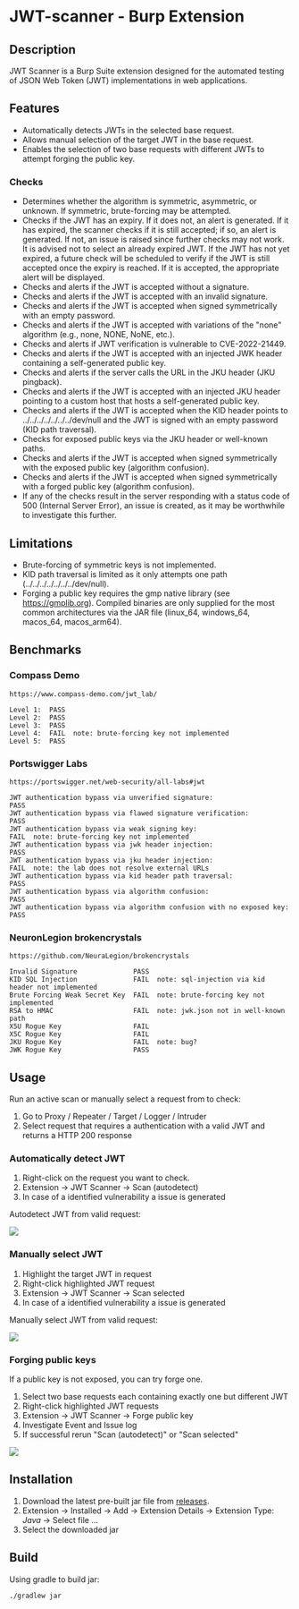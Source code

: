 # JWT-scanner - Burp Extension

## Description
JWT Scanner is a Burp Suite extension designed for the automated testing of JSON Web Token (JWT) implementations in web applications.

## Features
- Automatically detects JWTs in the selected base request.
- Allows manual selection of the target JWT in the base request.
- Enables the selection of two base requests with different JWTs to attempt forging the public key.

### Checks
- Determines whether the algorithm is symmetric, asymmetric, or unknown. If symmetric, brute-forcing may be attempted.
- Checks if the JWT has an expiry. If it does not, an alert is generated. If it has expired, the scanner checks if
  it is still accepted; if so, an alert is generated. If not, an issue is raised since further checks may not work.
  It is advised not to select an already expired JWT. If the JWT has not yet expired, a future check will be scheduled
  to verify if the JWT is still accepted once the expiry is reached. If it is accepted, the appropriate alert will be
  displayed.
- Checks and alerts if the JWT is accepted without a signature.
- Checks and alerts if the JWT is accepted with an invalid signature.
- Checks and alerts if the JWT is accepted when signed symmetrically with an empty password.
- Checks and alerts if the JWT is accepted with variations of the "none" algorithm (e.g., none, NONE, NoNE, etc.).
- Checks and alerts if JWT verification is vulnerable to CVE-2022-21449.
- Checks and alerts if the JWT is accepted with an injected JWK header containing a self-generated public key.
- Checks and alerts if the server calls the URL in the JKU header (JKU pingback).
- Checks and alerts if the JWT is accepted with an injected JKU header pointing to a custom host that hosts a self-generated public key.
- Checks and alerts if the JWT is accepted when the KID header points to ../../../../../../../dev/null and the JWT is 
  signed with an empty password (KID path traversal).
- Checks for exposed public keys via the JKU header or well-known paths.
- Checks and alerts if the JWT is accepted when signed symmetrically with the exposed public key (algorithm confusion).
- Checks and alerts if the JWT is accepted when signed symmetrically with a forged public key (algorithm confusion).
- If any of the checks result in the server responding with a status code of 500 (Internal Server Error), an issue is created,
  as it may be worthwhile to investigate this further.

## Limitations
- Brute-forcing of symmetric keys is not implemented.
- KID path traversal is limited as it only attempts one path (../../../../../../../dev/null).
- Forging a public key requires the gmp native library (see https://gmplib.org). Compiled binaries are only supplied for the most
  common architectures via the JAR file (linux\_64, windows\_64, macos\_64, macos\_arm64).

## Benchmarks

### Compass Demo
```
https://www.compass-demo.com/jwt_lab/

Level 1:  PASS
Level 2:  PASS
Level 3:  PASS
Level 4:  FAIL  note: brute-forcing key not implemented
Level 5:  PASS
```

### Portswigger Labs
```
https://portswigger.net/web-security/all-labs#jwt

JWT authentication bypass via unverified signature:                     PASS
JWT authentication bypass via flawed signature verification:            PASS
JWT authentication bypass via weak signing key:                         FAIL  note: brute-forcing key not implemented
JWT authentication bypass via jwk header injection:                     PASS
JWT authentication bypass via jku header injection:                     FAIL  note: the lab does not resolve external URLs
JWT authentication bypass via kid header path traversal:                PASS
JWT authentication bypass via algorithm confusion:                      PASS
JWT authentication bypass via algorithm confusion with no exposed key:  PASS
```

### NeuronLegion brokencrystals
```
https://github.com/NeuraLegion/brokencrystals

Invalid Signature              PASS
KID SQL Injection              FAIL  note: sql-injection via kid header not implemented
Brute Forcing Weak Secret Key  FAIL  note: brute-forcing key not implemented
RSA to HMAC                    FAIL  note: jwk.json not in well-known path
X5U Rogue Key                  FAIL
X5C Rogue Key                  FAIL
JKU Rogue Key                  FAIL  note: bug?
JWK Rogue Key                  PASS
```

## Usage
Run an active scan or manually select a request from to check:

1. Go to  Proxy / Repeater / Target / Logger / Intruder
2. Select request that requires a authentication with a valid JWT and returns a HTTP 200 response

### Automatically detect JWT
1. Right-click on the request you want to check.
2. Extension -> JWT Scanner -> Scan (autodetect)
3. In case of a identified vulnerability a issue is generated

Autodetect JWT from valid request:

![](docs/auto_select.png)

### Manually select JWT
1. Highlight the target JWT in request
2. Right-click highlighted JWT request
3. Extension -> JWT Scanner -> Scan selected
4. In case of a identified vulnerability a issue is generated

Manually select JWT from valid request:

![](docs/manual_select.png)

### Forging public keys

If a public key is not exposed, you can try forge one.

1. Select two base requests each containing exactly one but different JWT
2. Right-click highlighted JWT requests
3. Extension -> JWT Scanner -> Forge public key
4. Investigate Event and Issue log
5. If successful rerun "Scan (autodetect)" or "Scan selected"

![](docs/forge_public_key.png)

## Installation
1. Download the latest pre-built jar file from [releases](https://github.com/CompassSecurity/jwt-scanner/releases).
2. Extension -> Installed -> Add -> Extension Details -> Extension Type: *Java* -> Select file ...
3. Select the downloaded jar

## Build
Using gradle to build jar:
```shell
./gradlew jar
```
